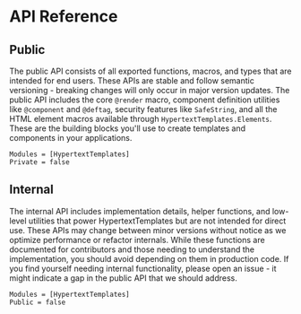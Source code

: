 # API Reference

## Public

The public API consists of all exported functions, macros, and types that are intended for end users. These APIs are stable and follow semantic versioning - breaking changes will only occur in major version updates. The public API includes the core `@render` macro, component definition utilities like `@component` and `@deftag`, security features like `SafeString`, and all the HTML element macros available through `HypertextTemplates.Elements`. These are the building blocks you'll use to create templates and components in your applications.

```@autodocs
Modules = [HypertextTemplates]
Private = false
```

## Internal

The internal API includes implementation details, helper functions, and low-level utilities that power HypertextTemplates but are not intended for direct use. These APIs may change between minor versions without notice as we optimize performance or refactor internals. While these functions are documented for contributors and those needing to understand the implementation, you should avoid depending on them in production code. If you find yourself needing internal functionality, please open an issue - it might indicate a gap in the public API that we should address.

```@autodocs
Modules = [HypertextTemplates]
Public = false
```
